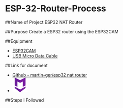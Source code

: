 # ESP-32-Router-Process

##Name of Project
ESP32 NAT Router

##Purpose
Create a ESP32 router using the ESP32CAM

##Equipment
* [ESP32CAM](https://www.amazon.com/Aideepen-ESP32-CAM-Bluetooth-ESP32-CAM-MB-Arduino/dp/B08P2578LV/ref=sr_1_3?crid=1BAUMILEHGHYA&keywords=ESP32+CAM&qid=1678902156&sprefix=esp32+cam%2Caps%2C127&sr=8-3)
* [USB Micro Data Cable](https://www.amazon.com/AmazonBasics-Male-Micro-Cable-Black/dp/B0711PVX6Z/ref=sr_1_1_ffob_sspa?crid=DO75SIR3SOBU&keywords=micro+usb+data+cable&qid=1678902219&sprefix=Micro+USB+data%2Caps%2C119&sr=8-1-spons&psc=1&spLa=ZW5jcnlwdGVkUXVhbGlmaWVyPUEyODVZTFRIVTQ3WFhUJmVuY3J5cHRlZElkPUEwMDU4NDczMkU3RTJKNllMTkpJSCZlbmNyeXB0ZWRBZElkPUEwMTg1MTU1MjBZR042R1ZLNTUzUCZ3aWRnZXROYW1lPXNwX2F0ZiZhY3Rpb249Y2xpY2tSZWRpcmVjdCZkb05vdExvZ0NsaWNrPXRydWU=)

##Link for document
- [Github - martin-ger/esp32 nat router](https://github.com/MichaelCaban/My-Notes-of-ESP-Project)
- ![ESP32 NAT Router](https://github.com/adam-p/markdown-here/raw/master/src/common/images/icon48.png "[Logo Title Text 1](https://github.com/Kenielmc/ESP-32-Router-Process/blob/main/Screenshot%202023-03-15%20115315.png)")

##Steps I Followed
